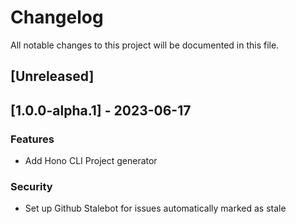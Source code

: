 # Changelog

All notable changes to this project will be documented in this file.

## [Unreleased]
## [1.0.0-alpha.1] - 2023-06-17

### Features

- Add Hono CLI Project generator

### Security

- Set up Github Stalebot for issues automatically marked as stale

<!-- generated by git-cliff -->
